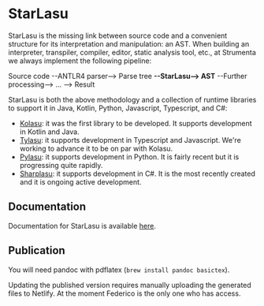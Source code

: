 # StarLasu
StarLasu is the missing link between source code and a convenient structure for its interpretation and manipulation: an AST.
When building an interpreter, transpiler, compiler, editor, static analysis tool, etc., at Strumenta we always implement the following pipeline:

Source code --ANTLR4 parser--> Parse tree __--StarLasu--> AST__ --Further processing--> ... --> Result

StarLasu is both the above methodology and a collection of runtime libraries to support it in Java, Kotlin, Python, Javascript, Typescript, and C#:

* [Kolasu](https://github.com/Strumenta/kolasu): it was the first library to be developed. It supports development in Kotlin and Java.
* [Tylasu](https://github.com/Strumenta/tylasu): it supports development in Typescript and Javascript. We're working to advance it to be on par with Kolasu.
* [Pylasu](https://github.com/Strumenta/pylasu): it supports development in Python. It is fairly recent but it is progressing quite rapidly.
* [Sharplasu](https://github.com/Strumenta/sharplasu): it supports development in C#. It is the most recently created and it is ongoing active development.

## Documentation

Documentation for StarLasu is available [here](https://github.com/Strumenta/StarLasu/tree/main/documentation).

## Publication

You will need pandoc with pdflatex (`brew install pandoc basictex`).


Updating the published version requires manually uploading the generated files to Netlify. At the moment Federico is the only one who has access.
